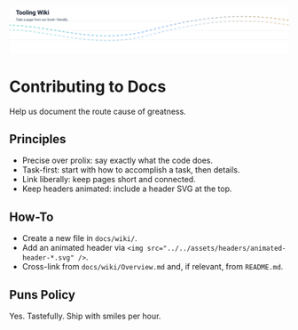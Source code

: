 <p align="center">
  <img src="../../assets/headers/animated-header-2.svg" alt="Contributing" />
</p>

# Contributing to Docs

Help us document the route cause of greatness.

## Principles

- Precise over prolix: say exactly what the code does.
- Task-first: start with how to accomplish a task, then details.
- Link liberally: keep pages short and connected.
- Keep headers animated: include a header SVG at the top.

## How-To

- Create a new file in `docs/wiki/`.
- Add an animated header via `<img src="../../assets/headers/animated-header-*.svg" />`.
- Cross-link from `docs/wiki/Overview.md` and, if relevant, from `README.md`.

## Puns Policy

Yes. Tastefully. Ship with smiles per hour.

